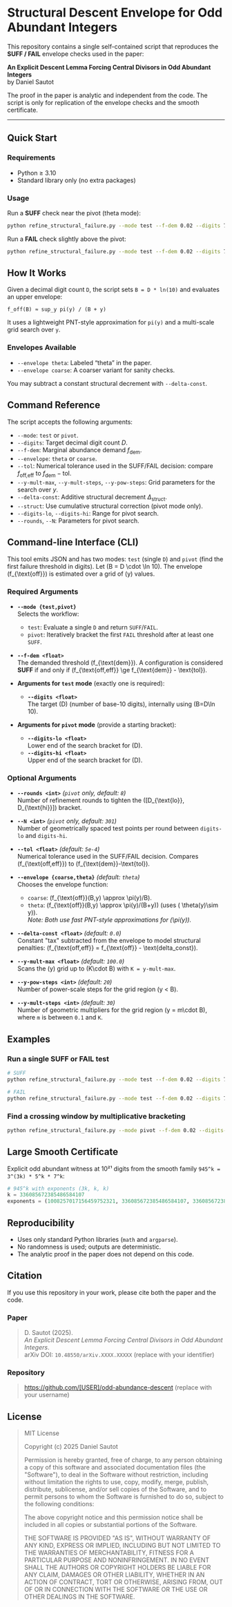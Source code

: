 # Structural Descent Envelope for Odd Abundant Integers

This repository contains a single self-contained script that reproduces the **SUFF / FAIL** envelope checks used in the paper:

**An Explicit Descent Lemma Forcing Central Divisors in Odd Abundant Integers**  
by Daniel Sautot

The proof in the paper is analytic and independent from the code. The script is only for replication of the envelope checks and the smooth certificate.

---

## Quick Start

### Requirements
- Python ≥ 3.10
- Standard library only (no extra packages)

### Usage
Run a **SUFF** check near the pivot (theta mode):
```bash
python refine_structural_failure.py --mode test --f-dem 0.02 --digits 7.4615559913203105792e19 --tol 2e-4 --envelope theta --y-mult-max 100 --y-mult-steps 60
```

Run a **FAIL** check slightly above the pivot:
```bash
python refine_structural_failure.py --mode test --f-dem 0.02 --digits 7.5369252437578907648e19 --tol 2e-4 --envelope theta --y-mult-max 100 --y-mult-steps 60
```

## How It Works

Given a decimal digit count `D`, the script sets `B = D * ln(10)` and evaluates an upper envelope:

`f_off(B) ≈ sup_y pi(y) / (B + y)`

It uses a lightweight PNT-style approximation for `pi(y)` and a multi-scale grid search over `y`.

### Envelopes Available
*   `--envelope theta`: Labeled “theta” in the paper.
*   `--envelope coarse`: A coarser variant for sanity checks.

You may subtract a constant structural decrement with `--delta-const`. 

## Command Reference

The script accepts the following arguments:

*   `--mode`: `test` or `pivot`.
*   `--digits`: Target decimal digit count $D$.
*   `--f-dem`: Marginal abundance demand $f_{\mathrm{dem}}$.
*   `--envelope`: `theta` or `coarse`.
*   `--tol`: Numerical tolerance used in the SUFF/FAIL decision: compare $f_{\text{off,eff}}$ to $f_{\text{dem}}-\text{tol}$.
*   `--y-mult-max`, `--y-mult-steps`, `--y-pow-steps`: Grid parameters for the search over $y$.
*   `--delta-const`: Additive structural decrement $\Delta_{\mathrm{struct}}$.
*   `--struct`: Use cumulative structural correction (pivot mode only).
*   `--digits-lo`, `--digits-hi`: Range for pivot search.
*   `--rounds`, `--N`: Parameters for pivot search.

## Command-line Interface (CLI)

This tool emits JSON and has two modes: `test` (single `D`) and `pivot` (find the first failure threshold in digits). Let \(B = D \cdot \ln 10\). The envelope \(f_{\text{off}}\) is estimated over a grid of \(y\) values.

### Required Arguments

- **`--mode {test,pivot}`**  
  Selects the workflow:
  - `test`: Evaluate a single `D` and return `SUFF`/`FAIL`.
  - `pivot`: Iteratively bracket the first `FAIL` threshold after at least one `SUFF`.

- **`--f-dem <float>`**  
  The demanded threshold \(f_{\text{dem}}\). A configuration is considered **SUFF** if and only if \(f_{\text{off,eff}} \ge f_{\text{dem}} - \text{tol}\).

- **Arguments for `test` mode** (exactly one is required):
  - **`--digits <float>`**  
    The target \(D\) (number of base-10 digits), internally using \(B=D\ln 10\).

- **Arguments for `pivot` mode** (provide a starting bracket):
  - **`--digits-lo <float>`**  
    Lower end of the search bracket for \(D\).
  - **`--digits-hi <float>`**  
    Upper end of the search bracket for \(D\).

### Optional Arguments

- **`--rounds <int>`** *(`pivot` only, default: `8`)*  
  Number of refinement rounds to tighten the \([D_{\text{lo}}, D_{\text{hi}}]\) bracket.

- **`--N <int>`** *(`pivot` only, default: `301`)*  
  Number of geometrically spaced test points per round between `digits-lo` and `digits-hi`.

- **`--tol <float>`** *(default: `5e-4`)*  
  Numerical tolerance used in the SUFF/FAIL decision. Compares \(f_{\text{off,eff}}\) to \(f_{\text{dem}}-\text{tol}\).

- **`--envelope {coarse,theta}`** *(default: `theta`)*  
  Chooses the envelope function:
  - `coarse`: \(f_{\text{off}}(B,y) \approx \pi(y)/B\).
  - `theta`:  \(f_{\text{off}}(B,y) \approx \pi(y)/(B+y)\) (uses \( \theta(y)\sim y\)).  
  *Note: Both use fast PNT-style approximations for \(\pi(y)\).*

- **`--delta-const <float>`** *(default: `0.0`)*  
  Constant "tax" subtracted from the envelope to model structural penalties: \(f_{\text{off,eff}} = f_{\text{off}} - \text{delta\_const}\).

- **`--y-mult-max <float>`** *(default: `100.0`)*  
  Scans the \(y\) grid up to \(K\cdot B\) with `K = y-mult-max`.

- **`--y-pow-steps <int>`** *(default: `20`)*  
  Number of power-scale steps for the grid region \(y < B\).

- **`--y-mult-steps <int>`** *(default: `30`)*  
  Number of geometric multipliers for the grid region \(y = m\cdot B\), where `m` is between `0.1` and `K`.

## Examples

### Run a single SUFF or FAIL test
```bash
# SUFF
python refine_structural_failure.py --mode test --f-dem 0.02 --digits 7.4615559913203105792e19 --tol 2e-4 --envelope theta --y-mult-max 100 --y-mult-steps 60

# FAIL
python refine_structural_failure.py --mode test --f-dem 0.02 --digits 7.5369252437578907648e19 --tol 2e-4 --envelope theta --y-mult-max 100 --y-mult-steps 60
```

### Find a crossing window by multiplicative bracketing
```bash
python refine_structural_failure.py --mode pivot --f-dem 0.02 --digits-lo 3e19 --digits-hi 3e20 --rounds 12 --N 801 --tol 2e-4 --envelope theta --y-mult-max 100 --y-mult-steps 60
```

## Large Smooth Certificate

Explicit odd abundant witness at 10²¹ digits from the smooth family `945^k = 3^(3k) * 5^k * 7^k`:

```python
# 945^k with exponents (3k, k, k)
k = 336085672385486584107
exponents = (1008257017156459752321, 336085672385486584107, 336085672385486584107)
```    
## Reproducibility

*   Uses only standard Python libraries (`math` and `argparse`).
*   No randomness is used; outputs are deterministic.
*   The analytic proof in the paper does not depend on this code.

## Citation

If you use this repository in your work, please cite both the paper and the code.

### Paper
> D. Sautot (2025).  
> *An Explicit Descent Lemma Forcing Central Divisors in Odd Abundant Integers*.  
> arXiv DOI: `10.48550/arXiv.XXXX.XXXXX` (replace with your identifier)

### Repository
> https://github.com/[USER]/odd-abundance-descent (replace with your username)

## License

> MIT License
>
> Copyright (c) 2025 Daniel Sautot
>
> Permission is hereby granted, free of charge, to any person obtaining a copy
> of this software and associated documentation files (the "Software"), to deal
> in the Software without restriction, including without limitation the rights
> to use, copy, modify, merge, publish, distribute, sublicense, and/or sell
> copies of the Software, and to permit persons to whom the Software is
> furnished to do so, subject to the following conditions:
>
> The above copyright notice and this permission notice shall be included
> in all copies or substantial portions of the Software.
>
> THE SOFTWARE IS PROVIDED "AS IS", WITHOUT WARRANTY OF ANY KIND,
> EXPRESS OR IMPLIED, INCLUDING BUT NOT LIMITED TO THE WARRANTIES OF
> MERCHANTABILITY, FITNESS FOR A PARTICULAR PURPOSE AND NONINFRINGEMENT.
> IN NO EVENT SHALL THE AUTHORS OR COPYRIGHT HOLDERS BE LIABLE FOR ANY CLAIM,
> DAMAGES OR OTHER LIABILITY, WHETHER IN AN ACTION OF CONTRACT, TORT OR OTHERWISE,
> ARISING FROM, OUT OF OR IN CONNECTION WITH THE SOFTWARE OR THE USE OR
> OTHER DEALINGS IN THE SOFTWARE.
